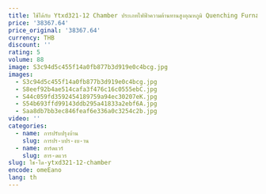 ```yaml
---
title: ใช้ได้กับ Ytxd321-12 Chamber ประเภทไฟฟ้าความต้านทานสูงอุณหภูมิ Quenching Furnace สูงอุณหภูมิ Muffle Furnace
price: '38367.64'
price_original: '38367.64'
currency: THB
discount: ''
rating: 5
volume: 88
image: S3c94d5c455f14a0fb877b3d919e0c4bcg.jpg
images:
  - S3c94d5c455f14a0fb877b3d919e0c4bcg.jpg
  - S8eef92b4ae514cafa3f476c16c0555ebC.jpg
  - S44c059fd3592454189759a94ec30207eK.jpg
  - S54b693ffd99143ddb295a41833a2ebf6A.jpg
  - Saa8db7bb3ec846feaf6e336a0c3254c2b.jpg
video: ''
categories:
  - name: การปรับปรุงบ้าน
    slug: การปร-บปร-งบ-าน
  - name: ฮาร์ดแวร์
    slug: ฮาร-ดแวร
slug: ใช-ได-ytxd321-12-chamber
encode: omeEano
lang: th
---
```

  